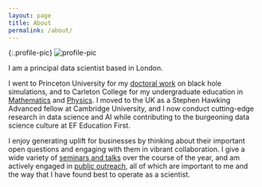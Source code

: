 ```yaml
---
layout: page
title: About
permalink: /about/
---
```


{:.profile-pic}
![profile-pic](https://user-images.githubusercontent.com/12599167/73675632-b5ff1800-46aa-11ea-97e9-044c302d9ac3.jpg)

I am a principal data scientist based in London.

I went to Princeton University for my [doctoral work](https://catalog.princeton.edu/catalog/7660186) on black hole simulations, and to Carleton College for my undergraduate education in [Mathematics](https://www.carleton.edu/math/major/comps/past-comps/2006-07/) and [Physics](https://www.carleton.edu/physics-astronomy/overview/photo-albums/poster-sessions/2005-posters/).
I moved to the UK as a Stephen Hawking Advanced fellow at Cambridge University, and I now conduct cutting-edge research in data science and AI while contributing to the burgeoning data science culture at EF Education First.

I enjoy generating uplift for businesses by thinking about their important open questions and engaging with them in vibrant collaboration. I give a wide variety of [seminars and talks](http://ef.co.uk) over the course of the year, and am actively engaged in [public outreach](https://igfae.usc.es/igfae/semana-da-ciencia-12-16-november-2018-2/), all of which are important to me and the way that I have found best to operate as a scientist.

